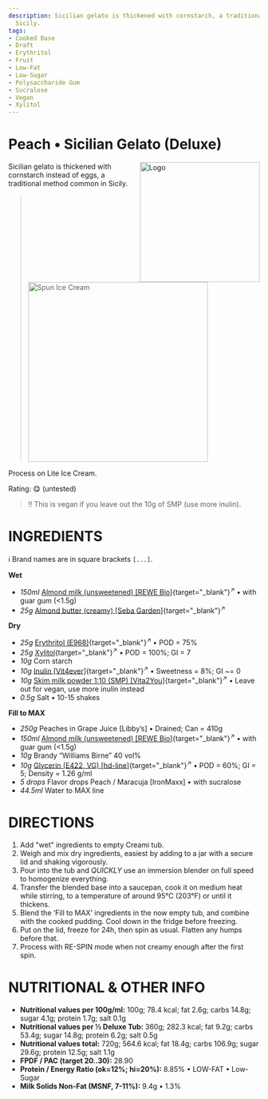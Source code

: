 ```yaml
---
description: Sicilian gelato is thickened with cornstarch, a traditional method in
  Sicily.
tags:
- Cooked Base
- Draft
- Erythritol
- Fruit
- Low-Fat
- Low-Sugar
- Polysaccharide Gum
- Sucralose
- Vegan
- Xylitol
---
```

# Peach • Sicilian Gelato (Deluxe)
<img style="float: right; margin-left: 1.5em;" width=240 alt="Logo" src="logo-peach-gelato.png" />

Sicilian gelato is thickened with cornstarch instead of eggs, a traditional method common in Sicily.

> <img width=360 alt="Spun Ice Cream" src="" class="zoomable" />

Process on Lite Ice Cream.

Rating: 😋 (untested)

> ‼️ This is vegan if you leave out the 10g of SMP (use more inulin).

# INGREDIENTS

ℹ️ Brand names are in square brackets `[...]`.

**Wet**

  - _150ml_ [Almond milk (unsweetened) \[REWE Bio\]](/ice-creamery/info/ingredients/#almond-milk-butter){target="_blank"}<sup>↗</sup> • with guar gum (<1.5g)
  - _25g_ [Almond butter (creamy) \[Seba Garden\]](/ice-creamery/info/ingredients/#almond-milk-butter){target="_blank"}<sup>↗</sup>

**Dry**

  - _25g_ [Erythritol (E968)](/ice-creamery/info/ingredients/#erythritol-e968){target="_blank"}<sup>↗</sup> • POD = 75%
  - _25g_ [Xylitol](/ice-creamery/info/ingredients/#xylitol-e967){target="_blank"}<sup>↗</sup> • POD = 100%; GI = 7
  - _10g_ Corn starch
  - _10g_ [Inulin \[Vit4ever\]](/ice-creamery/info/ingredients/#inulin){target="_blank"}<sup>↗</sup> • Sweetness = 8%; GI ~= 0
  - _10g_ [Skim milk powder 1:10 (SMP) \[Vita2You\]](/ice-creamery/info/ingredients/#skim-milk-powder-smp){target="_blank"}<sup>↗</sup> • Leave out for vegan, use more inulin instead
  - _0.5g_ Salt • 10-15 shakes

**Fill to MAX**

  - _250g_ Peaches in Grape Juice [Libby’s] • Drained; Can = 410g
  - _150ml_ [Almond milk (unsweetened) \[REWE Bio\]](/ice-creamery/info/ingredients/#almond-milk-butter){target="_blank"}<sup>↗</sup> • with guar gum (<1.5g)
  - _10g_ Brandy “Williams Birne” 40 vol%
  - _10g_ [Glycerin (E422, VG) \[hd-line\]](/ice-creamery/info/ingredients/#vegetable-glycerin-glycerol-vg-e422){target="_blank"}<sup>↗</sup> • POD = 60%; GI = 5; Density = 1.26 g/ml
  - _5 drops_ Flavor drops Peach / Maracuja [IronMaxx] • with sucralose
  - _44.5ml_ Water to MAX line

# DIRECTIONS

 1. Add "wet" ingredients to empty Creami tub.
 1. Weigh and mix dry ingredients, easiest by adding to a jar with a secure lid and shaking vigorously.
 1. Pour into the tub and *QUICKLY* use an immersion blender on full speed to homogenize everything.
 1. Transfer the blended base into a saucepan, cook it on medium heat while stirring, to a temperature of around 95°C (203°F) or until it thickens.
 1. Blend the ‘Fill to MAX’ ingredients in the now empty tub, and combine with the cooked pudding. Cool down in the fridge before freezing.
 1. Put on the lid, freeze for 24h, then spin as usual. Flatten any humps before that.
 1. Process with RE-SPIN mode when not creamy enough after the first spin.

# NUTRITIONAL & OTHER INFO
- **Nutritional values per 100g/ml:** 100g; 78.4 kcal; fat 2.6g; carbs 14.8g; sugar 4.1g; protein 1.7g; salt 0.1g
- **Nutritional values per ½ Deluxe Tub:** 360g; 282.3 kcal; fat 9.2g; carbs 53.4g; sugar 14.8g; protein 6.2g; salt 0.5g
- **Nutritional values total:** 720g; 564.6 kcal; fat 18.4g; carbs 106.9g; sugar 29.6g; protein 12.5g; salt 1.1g
- **FPDF / PAC (target 20..30):** 28.90
- **Protein / Energy Ratio (ok=12%; hi=20%):** 8.85% • LOW-FAT • Low-Sugar
- **Milk Solids Non-Fat (MSNF, 7-11%):** 9.4g • 1.3%
